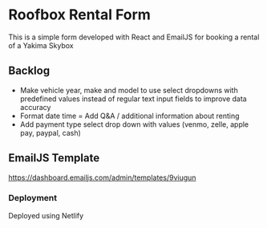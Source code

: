 # Roofbox Rental Form

This is a simple form developed with React and EmailJS for booking a rental of a Yakima Skybox

## Backlog

- Make vehicle year, make and model to use select dropdowns with predefined values instead of regular text input fields to improve data accuracy
- Format date time
  = Add Q&A / additional information about renting
- Add payment type select drop down with values (venmo, zelle, apple pay, paypal, cash)

## EmailJS Template

https://dashboard.emailjs.com/admin/templates/9viugun

### Deployment

Deployed using Netlify
